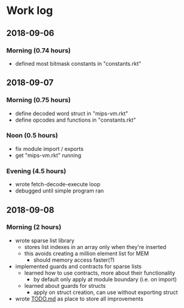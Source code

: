 # Work log
## 2018-09-06
### Morning (0.74 hours)
- defined most bitmask constants in "constants.rkt"


## 2018-09-07
### Morning (0.75 hours)
- define decoded word struct in "mips-vm.rkt"
- define opcodes and functions in "constants.rkt"

### Noon (0.5 hours)
- fix module import / exports
- get "mips-vm.rkt" running

### Evening (4.5 hours)
- wrote fetch-decode-execute loop
- debugged until simple program ran

## 2018-09-08
### Morning (2 hours)
- wrote sparse list library
	- stores list indexes in an array only when they're inserted
	- this avoids creating a million element list for MEM
		- should memory access faster(?)
- implemented guards and contracts for sparse lists
	- learned how to use contracts, more about their functionality
		- by default only apply at module boundary (i.e. on import)
	- learned about guards for structs
		- apply on struct creation, can use without exporting struct
- wrote [TODO.md](./TODO.md) as place to store all improvements

